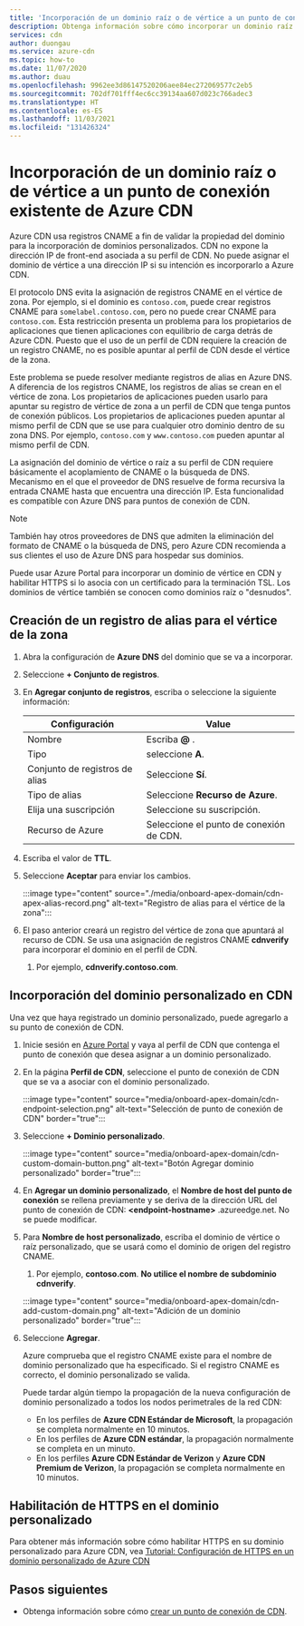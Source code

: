 ```yaml
---
title: 'Incorporación de un dominio raíz o de vértice a un punto de conexión existente de Azure CDN: Azure Portal'
description: Obtenga información sobre cómo incorporar un dominio raíz o de vértice a un punto de conexión existente de Azure CDN mediante Azure Portal.
services: cdn
author: duongau
ms.service: azure-cdn
ms.topic: how-to
ms.date: 11/07/2020
ms.author: duau
ms.openlocfilehash: 9962ee3d86147520206aee84ec272069577c2eb5
ms.sourcegitcommit: 702df701fff4ec6cc39134aa607d023c766adec3
ms.translationtype: HT
ms.contentlocale: es-ES
ms.lasthandoff: 11/03/2021
ms.locfileid: "131426324"
---
```

# <a name="onboard-a-root-or-apex-domain-to-an-existing-azure-cdn-endpoint"></a>Incorporación de un dominio raíz o de vértice a un punto de conexión existente de Azure CDN

Azure CDN usa registros CNAME a fin de validar la propiedad del dominio para la incorporación de dominios personalizados. CDN no expone la dirección IP de front-end asociada a su perfil de CDN. No puede asignar el dominio de vértice a una dirección IP si su intención es incorporarlo a Azure CDN.

El protocolo DNS evita la asignación de registros CNAME en el vértice de zona. Por ejemplo, si el dominio es `contoso.com`, puede crear registros CNAME para `somelabel.contoso.com`, pero no puede crear CNAME para `contoso.com`. Esta restricción presenta un problema para los propietarios de aplicaciones que tienen aplicaciones con equilibrio de carga detrás de Azure CDN. Puesto que el uso de un perfil de CDN requiere la creación de un registro CNAME, no es posible apuntar al perfil de CDN desde el vértice de la zona.

Este problema se puede resolver mediante registros de alias en Azure DNS. A diferencia de los registros CNAME, los registros de alias se crean en el vértice de zona. Los propietarios de aplicaciones pueden usarlo para apuntar su registro de vértice de zona a un perfil de CDN que tenga puntos de conexión públicos. Los propietarios de aplicaciones pueden apuntar al mismo perfil de CDN que se use para cualquier otro dominio dentro de su zona DNS. Por ejemplo, `contoso.com` y `www.contoso.com` pueden apuntar al mismo perfil de CDN. 

La asignación del dominio de vértice o raíz a su perfil de CDN requiere básicamente el acoplamiento de CNAME o la búsqueda de DNS. Mecanismo en el que el proveedor de DNS resuelve de forma recursiva la entrada CNAME hasta que encuentra una dirección IP. Esta funcionalidad es compatible con Azure DNS para puntos de conexión de CDN. 

> [!NOTE]
> También hay otros proveedores de DNS que admiten la eliminación del formato de CNAME o la búsqueda de DNS, pero Azure CDN recomienda a sus clientes el uso de Azure DNS para hospedar sus dominios.

Puede usar Azure Portal para incorporar un dominio de vértice en CDN y habilitar HTTPS si lo asocia con un certificado para la terminación TSL. Los dominios de vértice también se conocen como dominios raíz o "desnudos".

## <a name="create-an-alias-record-for-zone-apex"></a>Creación de un registro de alias para el vértice de la zona

1. Abra la configuración de **Azure DNS** del dominio que se va a incorporar.

2. Seleccione **+ Conjunto de registros**.

3. En **Agregar conjunto de registros**, escriba o seleccione la siguiente información:

    | Configuración | Value |
    | ------- | ------|
    | Nombre | Escriba **@** . |
    | Tipo | seleccione **A**. |
    | Conjunto de registros de alias | Seleccione **Sí**. |
    | Tipo de alias | Seleccione **Recurso de Azure**. |
    | Elija una suscripción | Seleccione su suscripción. |
    | Recurso de Azure | Seleccione el punto de conexión de CDN. |

4. Escriba el valor de **TTL**.

5. Seleccione **Aceptar** para enviar los cambios.

    :::image type="content" source="./media/onboard-apex-domain/cdn-apex-alias-record.png" alt-text="Registro de alias para el vértice de la zona":::

6. El paso anterior creará un registro del vértice de zona que apuntará al recurso de CDN. Se usa una asignación de registros CNAME **cdnverify** para incorporar el dominio en el perfil de CDN.
    1. Por ejemplo, **cdnverify.contoso.com**.
    

## <a name="onboard-the-custom-domain-on-your-cdn"></a>Incorporación del dominio personalizado en CDN

Una vez que haya registrado un dominio personalizado, puede agregarlo a su punto de conexión de CDN. 

1. Inicie sesión en [Azure Portal](https://portal.azure.com/) y vaya al perfil de CDN que contenga el punto de conexión que desea asignar a un dominio personalizado.
    
2. En la página **Perfil de CDN**, seleccione el punto de conexión de CDN que se va a asociar con el dominio personalizado.

    :::image type="content" source="media/onboard-apex-domain/cdn-endpoint-selection.png" alt-text="Selección de punto de conexión de CDN" border="true":::
    
3. Seleccione **+ Dominio personalizado**. 

   :::image type="content" source="media/onboard-apex-domain/cdn-custom-domain-button.png" alt-text="Botón Agregar dominio personalizado" border="true":::

4. En **Agregar un dominio personalizado**, el **Nombre de host del punto de conexión** se rellena previamente y se deriva de la dirección URL del punto de conexión de CDN: **\<endpoint-hostname>** .azureedge.net. No se puede modificar.

5. Para **Nombre de host personalizado**, escriba el dominio de vértice o raíz personalizado, que se usará como el dominio de origen del registro CNAME. 
    1. Por ejemplo, **contoso.com**. **No utilice el nombre de subdominio cdnverify**.

    :::image type="content" source="media/onboard-apex-domain/cdn-add-custom-domain.png" alt-text="Adición de un dominio personalizado" border="true":::

6. Seleccione **Agregar**.

   Azure comprueba que el registro CNAME existe para el nombre de dominio personalizado que ha especificado. Si el registro CNAME es correcto, el dominio personalizado se valida. 

   Puede tardar algún tiempo la propagación de la nueva configuración de dominio personalizado a todos los nodos perimetrales de la red CDN: 
    - En los perfiles de **Azure CDN Estándar de Microsoft**, la propagación se completa normalmente en 10 minutos. 
    - En los perfiles de **Azure CDN estándar**, la propagación normalmente se completa en un minuto. 
    - En los perfiles **Azure CDN Estándar de Verizon** y **Azure CDN Premium de Verizon**, la propagación se completa normalmente en 10 minutos.   

## <a name="enable-https-on-your-custom-domain"></a>Habilitación de HTTPS en el dominio personalizado

Para obtener más información sobre cómo habilitar HTTPS en su dominio personalizado para Azure CDN, vea [Tutorial: Configuración de HTTPS en un dominio personalizado de Azure CDN](cdn-custom-ssl.md)

## <a name="next-steps"></a>Pasos siguientes

- Obtenga información sobre cómo [crear un punto de conexión de CDN](cdn-create-new-endpoint.md).

